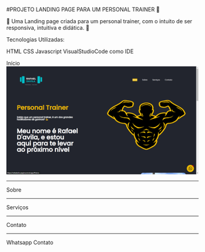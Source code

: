 #PROJETO LANDING PAGE PARA UM PERSONAL TRAINER 💪


💪 Uma Landing page criada para um personal trainer, com o intuito de ser responsiva, intuitiva e didática. 💪





Tecnologias Utilizadas:

HTML
CSS
Javascript
VisualStudioCode como IDE

Início
<img src="https://github.com/felipematheus1337/Personal_Trainer_Pagina/blob/developer/components/images/showingThePage/inicio.png?raw=true">



<hr>
Sobre


<hr>
Serviços

<hr>
Contato

<hr>

Whatsapp Contato

